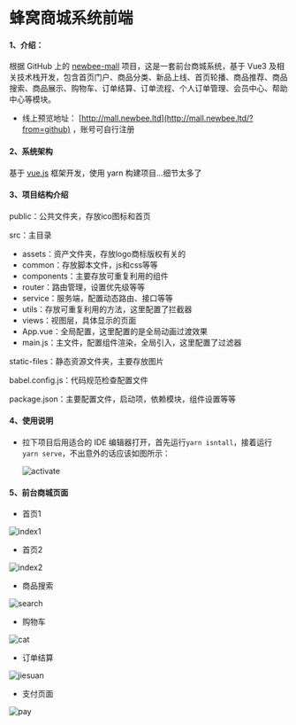 # 蜂窝商城系统前端

#### 1、介绍：

根据 GitHub 上的 [newbee-mall](https://github.com/newbee-ltd/newbee-mall) 项目，这是一套前台商城系统，基于 Vue3 及相关技术栈开发，包含首页门户、商品分类、新品上线、首页轮播、商品推荐、商品搜索、商品展示、购物车、订单结算、订单流程、个人订单管理、会员中心、帮助中心等模块。  

- 线上预览地址： [http://mall.newbee.ltd](http://mall.newbee.ltd/?from=github) ，账号可自行注册

#### 2、系统架构

基于 [vue.js](https://cn.vuejs.org/) 框架开发，使用 yarn 构建项目...细节太多了

#### 3、项目结构介绍

public：公共文件夹，存放ico图标和首页

src：主目录

- assets：资产文件夹，存放logo商标版权有关的
- common：存放脚本文件，js和css等等
-  components：主要存放可重复利用的组件
- router：路由管理，设置优先级等等
- service：服务端，配置动态路由、接口等等
- utils：存放可重复利用的方法，这里配置了拦截器
- views：视图层，具体显示的页面
- App.vue：全局配置，这里配置的是全局动画过渡效果
- main.js：主文件，配置组件渲染，全局引入，这里配置了过滤器

static-files：静态资源文件夹，主要存放图片

babel.config.js：代码规范检查配置文件

package.json：主要配置文件，启动项，依赖模块，组件设置等等

#### 4、使用说明

- 拉下项目后用适合的 IDE 编辑器打开，首先运行`yarn isntall`，接着运行`yarn serve`，不出意外的话应该如图所示：

  <img src="https://www.llhnp.com/usr/images/phone3_client/phone3_client_activate.png" alt="activate"  />

#### 5、前台商城页面

- 首页1


![index1](https://camo.githubusercontent.com/d2e10842237a61d3d9650ed81e22ed5d6d0fed093902d8866cd018166c71d697/68747470733a2f2f6e65776265652d6d616c6c2e6f73732d636e2d6265696a696e672e616c6979756e63732e636f6d2f706f737465722f70726f647563742f696e6465782d30312d323032332e676966)

- 首页2

![index2](https://camo.githubusercontent.com/5292b32ec87a927e7446d69dad4b50320e48c5d949592ba70b505a4f50ccccf6/68747470733a2f2f6e65776265652d6d616c6c2e6f73732d636e2d6265696a696e672e616c6979756e63732e636f6d2f706f737465722f70726f647563742f696e6465782d30322d323032332e706e67)

- 商品搜索

![search](https://camo.githubusercontent.com/62bbd1d8412b6a26c8ef8ff7ee5041ab2f7feee9367f66c6a29604039525f3ed/68747470733a2f2f6e65776265652d6d616c6c2e6f73732d636e2d6265696a696e672e616c6979756e63732e636f6d2f706f737465722f70726f647563742f7365617263682d323032332e706e67)

- 购物车

![cat](https://camo.githubusercontent.com/29a2aca436e6bc06a119562d180c1f98d337069de277d96f43fdd19b3623c973/68747470733a2f2f6e65776265652d6d616c6c2e6f73732d636e2d6265696a696e672e616c6979756e63732e636f6d2f706f737465722f70726f647563742f636172742d323032332e706e67)

- 订单结算

![jiesuan](https://camo.githubusercontent.com/66b5ccfea71c335f8d52ba8c89a73322b0c8f5377d5f7c7a5980676325fd8f08/68747470733a2f2f6e65776265652d6d616c6c2e6f73732d636e2d6265696a696e672e616c6979756e63732e636f6d2f706f737465722f70726f647563742f736574746c652d323032332e706e67)

- 支付页面

![pay](https://camo.githubusercontent.com/a1163de71279520d46502f4cb44eed94470b75def39a7e7a0ae90e48e97e29d7/68747470733a2f2f6e65776265652d6d616c6c2e6f73732d636e2d6265696a696e672e616c6979756e63732e636f6d2f706f737465722f70726f647563742f77782d7061792e706e67)

